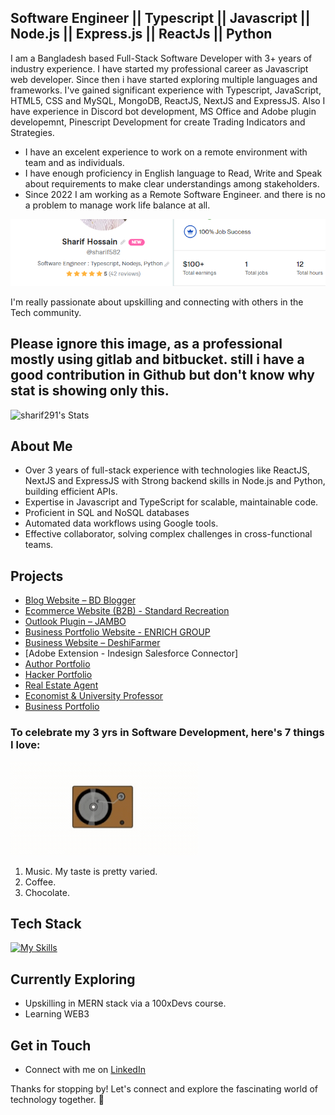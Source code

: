 
## Software Engineer || Typescript || Javascript || Node.js || Express.js || ReactJs || Python

I am a Bangladesh based Full-Stack Software Developer with 3+ years of industry experience. I have started my professional career as Javascript web developer. Since then i have started exploring multiple languages and frameworks. 
I've gained significant experience with Typescript, JavaScript, HTML5, CSS and MySQL, MongoDB, ReactJS, NextJS and ExpressJS. Also I have experience in Discord bot development, MS Office and Adobe plugin developemnt, Pinescript Development for create Trading Indicators and Strategies. 

- I have an excelent experience to work on a remote environment with team and as individuals. 
- I have enough proficiency in English language to Read, Write and Speak about requirements to make clear understandings among stakeholders.
- Since 2022 I am working as a Remote Software Engineer. and there is no a problem to manage work life balance at all.


![banner](https://github.com/sharif291/sharif291/blob/main/fiv_up_profile_stat.png)

I'm really passionate about upskilling and connecting with others in the Tech community. 
## Please ignore this image, as a professional mostly using gitlab and bitbucket. still i have a good contribution in Github but don't know why stat is showing only this.

![sharif291's Stats](https://github-readme-stats.vercel.app/api?username=sharif291&theme=vue-dark&show_icons=true&hide_border=true&count_private=true)

## About Me

- Over 3 years of full-stack experience with technologies like ReactJS, NextJS and ExpressJS with Strong backend skills in Node.js and Python, building efficient APIs.
- Expertise in Javascript and TypeScript for scalable, maintainable code.
- Proficient in SQL and NoSQL databases
- Automated data workflows using Google tools.
- Effective collaborator, solving complex challenges in cross-functional teams.


## Projects

- [Blog Website – BD Blogger](https://bdblogger.vercel.app/)
- [Ecommerce Website (B2B) - Standard Recreation](https://standardrecreation.com/)
- [Outlook Plugin – JAMBO](https://www.jambo.cloud/outlook-add-in)
- [Business Portfolio Website - ENRICH GROUP](https://enrichgrp.com/)
- [Business Website – DeshiFarmer](https://www.deshifarmer.co/)
- [Adobe Extension - Indesign Salesforce Connector]
- [Author Portfolio](https://fjsteel.vercel.app/)
- [Hacker Portfolio](https://kylerace-portfolio.vercel.app)
- [Real Estate Agent](https://bofiks.no)
- [Economist & University Professor](https://motanweer.com)
- [Business Portfolio](https://wanderlust-sharif291.vercel.app)

### To celebrate my 3 yrs in Software Development, here's 7 things I love:
![](https://github.com/sharif291/sharif291/blob/main/SharifPlayer.gif)
1. Music. My taste is pretty varied.
2. Coffee. 
3. Chocolate.

## Tech Stack
[![My Skills](https://skillicons.dev/icons?i=react,next,express,ts,js,python,html,css,mysql,mongo,discordjs,discordpy,pinescript)](https://skillicons.dev)

## Currently Exploring
- Upskilling in MERN stack via a 100xDevs course.
- Learning WEB3 
  

## Get in Touch

- Connect with me on [LinkedIn](https://www.linkedin.com/in/sharif-hossain-b3a5a815a/)

Thanks for stopping by! Let's connect and explore the fascinating world of technology together. 🚀


